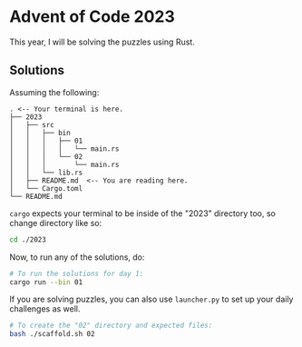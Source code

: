 # Advent of Code 2023

This year, I will be solving the puzzles using Rust.

## Solutions

Assuming the following:

```
. <-- Your terminal is here.
├── 2023
│   ├── src
│   │   ├── bin
│   │   │   ├── 01
│   │   │   │   └── main.rs
│   │   │   └── 02
│   │   │       └── main.rs
│   │   └── lib.rs
│   ├── README.md  <-- You are reading here.
│   └── Cargo.toml
└── README.md
```

`cargo` expects your terminal to be inside of the "2023" directory too,
so change directory like so:

```bash
cd ./2023
```

Now, to run any of the solutions, do:

```bash
# To run the solutions for day 1:
cargo run --bin 01
```

If you are solving puzzles, you can also use `launcher.py` to set up your daily
challenges as well.

```bash
# To create the "02" directory and expected files:
bash ./scaffold.sh 02
```

